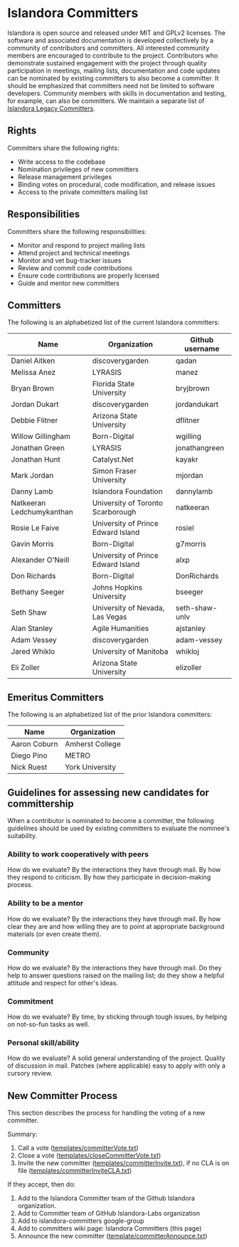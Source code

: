 # Islandora Committers

Islandora is open source and released under MIT and GPLv2 licenses. The software and associated documentation is developed collectively by a community of contributors and committers. All interested community members are encouraged to contribute to the project. Contributors who demonstrate sustained engagement with the project through quality participation in meetings, mailing lists, documentation and code updates can be nominated by existing committers to also become a committer. It should be emphasized that committers need not be limited to software developers. Community members with skills in documentation and testing, for example, can also be committers. We maintain a separate list of [Islandora Legacy Committers](https://github.com/Islandora/islandora/wiki/Islandora-Committers).

## Rights

Committers share the following rights:

* Write access to the codebase
* Nomination privileges of new committers
* Release management privileges
* Binding votes on procedural, code modification, and release issues
* Access to the private committers mailing list

## Responsibilities

Committers share the following responsibilities:

* Monitor and respond to project mailing lists
* Attend project and technical meetings
* Monitor and vet bug-tracker issues
* Review and commit code contributions
* Ensure code contributions are properly licensed
* Guide and mentor new committers

## Committers

The following is an alphabetized list of the current Islandora committers:

| Name                        | Organization                          | Github username |
|-----------------------------|---------------------------------------|----------------|
| Daniel Aitken               | discoverygarden                       | qadan          |
| Melissa Anez                | LYRASIS                               | manez          |
| Bryan Brown                 | Florida State University              | bryjbrown      |
| Jordan Dukart               | discoverygarden                       | jordandukart   |
| Debbie Flitner              | Arizona State University              | dflitner       |
| Willow Gillingham           | Born-Digital              | wgilling       |
| Jonathan Green              | LYRASIS                               | jonathangreen  |
| Jonathan Hunt               | Catalyst.Net                          | kayakr         |
| Mark Jordan                 | Simon Fraser University               | mjordan        |
| Danny Lamb                  | Islandora Foundation                  | dannylamb      |
| Natkeeran Ledchumykanthan   | University of Toronto Scarborough     | natkeeran      |
| Rosie Le Faive              | University of Prince Edward Island    | rosiel         |
| Gavin Morris                | Born-Digital                          | g7morris       |
| Alexander O'Neill           | University of Prince Edward Island    | alxp           |
| Don Richards                | Born-Digital                          | DonRichards    |
| Bethany Seeger              | Johns Hopkins University              | bseeger        |
| Seth Shaw                   | University of Nevada, Las Vegas       | seth-shaw-unlv |
| Alan Stanley                | Agile Humanities                      | ajstanley      |
| Adam Vessey                 | discoverygarden                       | adam-vessey    |
| Jared Whiklo                | University of Manitoba                | whikloj        |
| Eli Zoller                  | Arizona State University              | elizoller      |

## Emeritus Committers

The following is an alphabetized list of the prior Islandora committers:

| Name                        | Organization                      |
|-----------------------------|-----------------------------------|
| Aaron Coburn                | Amherst College                   |
| Diego Pino                  | METRO                             |
| Nick Ruest                  | York University                   |


## Guidelines for assessing new candidates for committership

When a contributor is nominated to become a committer, the following guidelines should be used by existing committers to evaluate the nominee's suitability.

### Ability to work cooperatively with peers

How do we evaluate? By the interactions they have through mail. By how they respond to criticism. By how they participate in decision-making process.

### Ability to be a mentor

How do we evaluate? By the interactions they have through mail. By how clear they are and how willing they are to point at appropriate background materials (or even create them).

### Community

How do we evaluate? By the interactions they have through mail. Do they help to answer questions raised on the mailing list; do they show a helpful attitude and respect for other's ideas.

### Commitment

How do we evaluate? By time, by sticking through tough issues, by helping on not-so-fun tasks as well.

### Personal skill/ability

How do we evaluate? A solid general understanding of the project. Quality of discussion in mail. Patches (where applicable) easy to apply with only a cursory review.

## New Committer Process

This section describes the process for handling the voting of a new committer.

Summary:

1. Call a vote ([templates/committerVote.txt](https://raw.githubusercontent.com/Islandora/documentation/main/docs/contributing/templates/committerVote.txt))
2. Close a vote ([templates/closeCommitterVote.txt](https://raw.githubusercontent.com/Islandora/documentation/main/docs/contributing/templates/closeCommitterVote.txt))
3. Invite the new committer ([templates/committerInvite.txt](https://raw.githubusercontent.com/Islandora/documentation/main/docs/contributing/templates/committerInvite.txt)), if no CLA is on file ([templates/committerInviteCLA.txt](https://raw.githubusercontent.com/Islandora/documentation/main/docs/contributing/templates/committerInviteCLA.txt))

If they accept, then do:

1. Add to the Islandora Committer team of the Github Islandora organization.
2. Add to Committer team of GitHub Islandora-Labs organization
3. Add to islandora-committers google-group
4. Add to committers wiki page: Islandora Committers (this page)
5. Announce the new committer ([template/committerAnnounce.txt](https://raw.githubusercontent.com/Islandora/documentation/main/docs/contributing/templates/committerAnnounce.txt))
